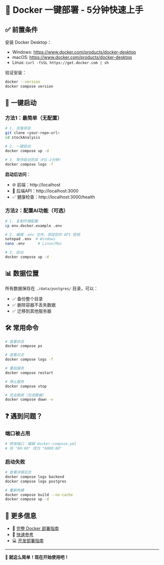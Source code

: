 # 🚀 Docker 一键部署 - 5分钟快速上手

## ✅ 前置条件

安装 Docker Desktop：
- Windows: https://www.docker.com/products/docker-desktop
- macOS: https://www.docker.com/products/docker-desktop  
- Linux: `curl -fsSL https://get.docker.com | sh`

验证安装：
```bash
docker --version
docker compose version
```

## 🎯 一键启动

### 方法1：最简单（无配置）

```bash
# 1. 克隆项目
git clone <your-repo-url>
cd stockAnalysis

# 2. 一键启动
docker compose up -d

# 3. 等待启动完成（约1-2分钟）
docker compose logs -f
```

**启动后访问**：
- 🌐 前端：http://localhost
- 🔌 后端API：http://localhost:3000
- ✅ 健康检查：http://localhost:3000/health

### 方法2：配置AI功能（可选）

```bash
# 1. 复制环境配置
cp env.docker.example .env

# 2. 编辑 .env 文件，添加您的 API 密钥
notepad .env  # Windows
nano .env      # Linux/Mac

# 3. 启动
docker compose up -d
```

## 📊 数据位置

所有数据保存在 `./data/postgres/` 目录，可以：
- ✅ 备份整个目录
- ✅ 删除容器不丢失数据
- ✅ 迁移到其他服务器

## 🛠️ 常用命令

```bash
# 查看状态
docker compose ps

# 查看日志
docker compose logs -f

# 重启服务
docker compose restart

# 停止服务
docker compose stop

# 完全删除（包含数据）
docker compose down -v
```

## ❓ 遇到问题？

### 端口被占用
```bash
# 修改端口：编辑 docker-compose.yml
# 将 "80:80" 改为 "8080:80"
```

### 启动失败
```bash
# 查看详细日志
docker compose logs backend
docker compose logs postgres

# 重新构建
docker compose build --no-cache
docker compose up -d
```

## 📖 更多信息

- 📘 [完整 Docker 部署指南](docs/guide/DOCKER_DEPLOYMENT.md)
- 📗 [快速参考](DOCKER_README.md)
- 💻 [开发部署指南](docs/guide/DEVELOPMENT.md)

---

**🎉 就这么简单！现在开始使用吧！**
